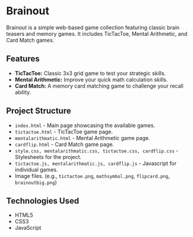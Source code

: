 # Brainout

Brainout is a simple web-based game collection featuring classic brain teasers and memory games. It includes TicTacToe, Mental Arithmetic, and Card Match games.

## Features

- **TicTacToe:** Classic 3x3 grid game to test your strategic skills.
- **Mental Arithmetic:** Improve your quick math calculation skills.
- **Card Match:** A memory card matching game to challenge your recall ability.

## Project Structure

- `index.html` - Main page showcasing the available games.
- `tictactoe.html` - TicTacToe game page.
- `mentalarithmatic.html` - Mental Arithmetic game page.
- `cardflip.html` - Card Match game page.
- `style.css, mentalarithmatic.css, tictactoe.css, cardflip.css` - Stylesheets for the project.
- `tictactoe.js, mentalarithmatic.js, cardflip.js` - Javascript for individual games. 
- Image files. (e.g., `tictactoe.png`, `mathsymbol.png`, `flipcard.png`, `brainoutbig.png`)

## Technologies Used

- HTML5
- CSS3
- JavaScript



